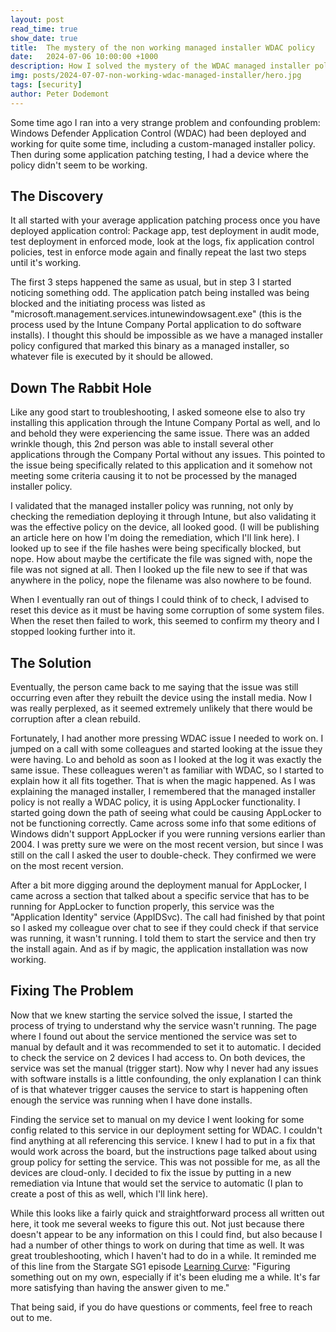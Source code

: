 ```yaml
---
layout: post
read_time: true
show_date: true
title:  The mystery of the non working managed installer WDAC policy
date:   2024-07-06 10:00:00 +1000
description: How I solved the mystery of the WDAC managed installer policy not working on some devices
img: posts/2024-07-07-non-working-wdac-managed-installer/hero.jpg
tags: [security]
author: Peter Dodemont
---
```

Some time ago I ran into a very strange problem and confounding problem: Windows Defender Application Control (WDAC) had been deployed and working for quite some time, including a custom-managed installer policy. Then during some application patching testing, I had a device where the policy didn't seem to be working.

## The Discovery

It all started with your average application patching process once you have deployed application control: Package app, test deployment in audit mode, test deployment in enforced mode, look at the logs, fix application control policies, test in enforce mode again and finally repeat the last two steps until it's working.

The first 3 steps happened the same as usual, but in step 3 I started noticing something odd. The application patch being installed was being blocked and the initiating process was listed as "microsoft.management.services.intunewindowsagent.exe" (this is the process used by the Intune Company Portal application to do software installs). I thought this should be impossible as we have a managed installer policy configured that marked this binary as a managed installer, so whatever file is executed by it should be allowed.

## Down The Rabbit Hole

Like any good start to troubleshooting, I asked someone else to also try installing this application through the Intune Company Portal as well, and lo and behold they were experiencing the same issue. There was an added wrinkle though, this 2nd person was able to install several other applications through the Company Portal without any issues.
This pointed to the issue being specifically related to this application and it somehow not meeting some criteria causing it to not be processed by the managed installer policy.

I validated that the managed installer policy was running, not only by checking the remediation deploying it through Intune, but also validating it was the effective policy on the device, all looked good. (I will be publishing an article here on how I'm doing the remediation, which I'll link here). I looked up to see if the file hashes were being specifically blocked, but nope. How about maybe the certificate the file was signed with, nope the file was not signed at all. Then I looked up the file new to see if that was anywhere in the policy, nope the filename was also nowhere to be found.

When I eventually ran out of things I could think of to check, I advised to reset this device as it must be having some corruption of some system files. When the reset then failed to work, this seemed to confirm my theory and I stopped looking further into it.

## The Solution

Eventually, the person came back to me saying that the issue was still occurring even after they rebuilt the device using the install media. Now I was really perplexed, as it seemed extremely unlikely that there would be corruption after a clean rebuild.

Fortunately, I had another more pressing WDAC issue I needed to work on. I jumped on a call with some colleagues and started looking at the issue they were having. Lo and behold as soon as I looked at the log it was exactly the same issue.
These colleagues weren't as familiar with WDAC, so I started to explain how it all fits together. That is when the magic happened. As I was explaining the managed installer, I remembered that the managed installer policy is not really a WDAC policy, it is using AppLocker functionality. I started going down the path of seeing what could be causing AppLocker to not be functioning correctly. Came across some info that some editions of Windows didn't support AppLocker if you were running versions earlier than 2004. I was pretty sure we were on the most recent version, but since I was still on the call I asked the user to double-check. They confirmed we were on the most recent version.

After a bit more digging around the deployment manual for AppLocker, I came across a section that talked about a specific service that has to be running for AppLocker to function properly, this service was the "Application Identity" service (AppIDSvc).
The call had finished by that point so I asked my colleague over chat to see if they could check if that service was running, it wasn't running. I told them to start the service and then try the install again. And as if by magic, the application installation was now working.

## Fixing The Problem

Now that we knew starting the service solved the issue, I started the process of trying to understand why the service wasn't running. The page where I found out about the service mentioned the service was set to manual by default and it was recommended to set it to automatic. I decided to check the service on 2 devices I had access to. On both devices, the service was set the manual (trigger start). Now why I never had any issues with software installs is a little confounding, the only explanation I can think of is that whatever trigger causes the service to start is happening often enough the service was running when I have done installs.

Finding the service set to manual on my device I went looking for some config related to this service in our deployment setting for WDAC. I couldn't find anything at all referencing this service.
I knew I had to put in a fix that would work across the board, but the instructions page talked about using group policy for setting the service. This was not possible for me, as all the devices are cloud-only. I decided to fix the issue by putting in a new remediation via Intune that would set the service to automatic (I plan to create a post of this as well, which I'll link here).


While this looks like a fairly quick and straightforward process all written out here, it took me several weeks to figure this out. Not just because there doesn't appear to be any information on this I could find, but also because I had a number of other things to work on during that time as well.
It was great troubleshooting, which I haven't had to do in a while. It reminded me of this line from the Stargate SG1 episode [Learning Curve](https://www.gateworld.net/sg1/s3/learning-curve/): "Figuring something out on my own, especially if it's been eluding me a while. It's far more satisfying than having the answer given to me."

That being said, if you do have questions or comments, feel free to reach out to me.